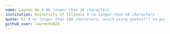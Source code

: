 ```yaml
---
name: Lauren Ho # No longer than 28 characters
institution: University of Illinois # no longer than 58 characters
quote: hi # no longer than 100 characters, avoid using quotes(") to guarantee the format remains the same.
github_user: laurenho025
---
```

